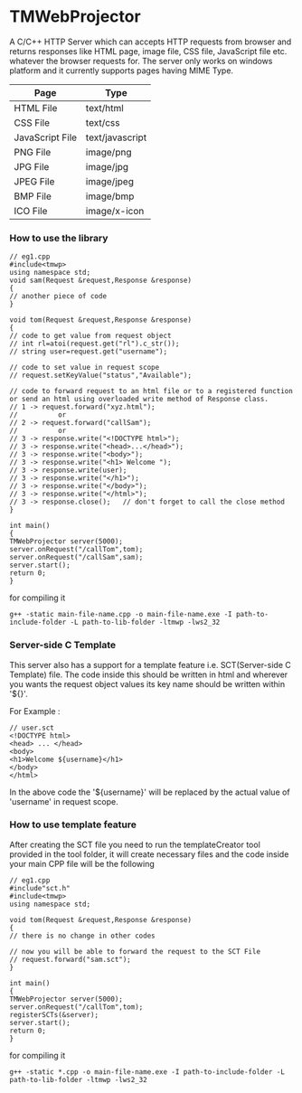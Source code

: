 # TMWebProjector
A C/C++ HTTP Server which can accepts HTTP requests from browser and returns responses like HTML page, image file, CSS file, JavaScript file etc. whatever the browser requests for. The server only works on windows platform and it currently supports pages having MIME Type.

|Page|Type|
|--------|------|
|HTML File|text/html|
|CSS File|text/css|
|JavaScript File|text/javascript |
|PNG File|image/png|
|JPG File|image/jpg|
|JPEG File|image/jpeg|
|BMP File|image/bmp|
|ICO File|image/x-icon|

### How to use the library
```
// eg1.cpp
#include<tmwp>
using namespace std;
void sam(Request &request,Response &response)
{
// another piece of code
}

void tom(Request &request,Response &response)
{
// code to get value from request object 
// int rl=atoi(request.get("rl").c_str());
// string user=request.get("username");

// code to set value in request scope
// request.setKeyValue("status","Available");

// code to forward request to an html file or to a registered function or send an html using overloaded write method of Response class.
// 1 -> request.forward("xyz.html");
//          or
// 2 -> request.forward("callSam");
//          or 
// 3 -> response.write("<!DOCTYPE html>");
// 3 -> response.write("<head>...</head>");
// 3 -> response.write("<body>");
// 3 -> response.write("<h1> Welcome ");
// 3 -> response.write(user);               
// 3 -> response.write("</h1>");
// 3 -> response.write("</body>");
// 3 -> response.write("</html>");
// 3 -> response.close();   // don't forget to call the close method
}

int main()
{
TMWebProjector server(5000);
server.onRequest("/callTom",tom);
server.onRequest("/callSam",sam);
server.start();
return 0;
}
```
for compiling it 
```
g++ -static main-file-name.cpp -o main-file-name.exe -I path-to-include-folder -L path-to-lib-folder -ltmwp -lws2_32
```

### Server-side C Template
This server also has a support for a template feature i.e. SCT(Server-side C Template) file. The code inside this should be written in html and wherever you wants the request object values its key name should be written within '${}'.

For Example :
```
// user.sct
<!DOCTYPE html>
<head> ... </head>
<body>
<h1>Welcome ${username}</h1>
</body>
</html>
```

In the above code the '${username}' will be replaced by the actual value of 'username' in request scope.

### How to use template feature
After creating the SCT file you need to run the templateCreator tool provided in the tool folder, it will create necessary files and the code inside your main CPP file will be the following

```
// eg1.cpp
#include"sct.h"
#include<tmwp>
using namespace std;

void tom(Request &request,Response &response)
{
// there is no change in other codes

// now you will be able to forward the request to the SCT File
// request.forward("sam.sct");
}

int main()
{
TMWebProjector server(5000);
server.onRequest("/callTom",tom);
registerSCTs(&server);
server.start();
return 0;
}
```

for compiling it 
```
g++ -static *.cpp -o main-file-name.exe -I path-to-include-folder -L path-to-lib-folder -ltmwp -lws2_32
```

